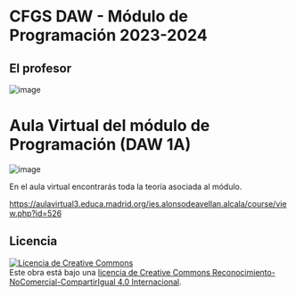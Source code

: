 # CFGS DAW - Módulo de Programación 2023-2024

## El profesor

![image](https://user-images.githubusercontent.com/91023374/191248917-9de9a341-2b66-4660-bf6a-74c420edbca0.png)

# Aula Virtual del módulo de Programación (DAW 1A)

![image](https://user-images.githubusercontent.com/91023374/137005780-b6054a28-b223-4614-a395-e57472378d84.png)

En el aula virtual encontrarás toda la teoría asociada al módulo.

https://aulavirtual3.educa.madrid.org/ies.alonsodeavellan.alcala/course/view.php?id=526


## Licencia

<a rel="license" href="http://creativecommons.org/licenses/by-nc-sa/4.0/"><img alt="Licencia de Creative Commons" style="border-width:0" src="https://i.creativecommons.org/l/by-nc-sa/4.0/88x31.png" /></a><br />Este obra está bajo una <a rel="license" href="http://creativecommons.org/licenses/by-nc-sa/4.0/">licencia de Creative Commons Reconocimiento-NoComercial-CompartirIgual 4.0 Internacional</a>.
